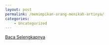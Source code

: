 ```yaml
---
layout: post
permalink: /memimpikan-orang-menikah-artinya/
categories:
    - Uncategorized
---
```


[Baca Selengkapnya](/02)